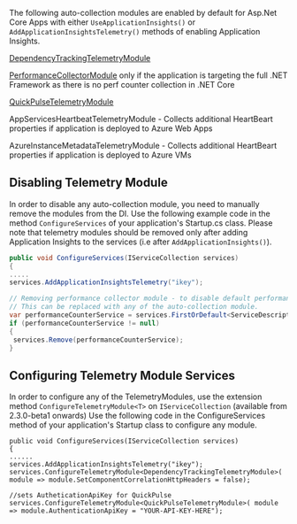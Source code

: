 The following auto-collection modules are enabled by default for Asp.Net Core Apps with either `UseApplicationInsights()` or `AddApplicationInsightsTelemetry()` methods of enabling Application Insights.

[DependencyTrackingTelemetryModule](https://azure.microsoft.com/documentation/articles/app-insights-dependencies/)

[PerformanceCollectorModule](https://azure.microsoft.com/documentation/articles/app-insights-web-monitor-performance/) only if the application is targeting the full .NET Framework as there is no perf counter collection in .NET Core

[QuickPulseTelemetryModule](https://docs.microsoft.com/en-us/azure/application-insights/app-insights-live-stream)

AppServicesHeartbeatTelemetryModule - Collects additional HeartBeart properties if application is deployed to Azure Web Apps

AzureInstanceMetadataTelemetryModule - Collects additional HeartBeart properties if application is deployed to Azure VMs

## Disabling Telemetry Module

In order to disable any auto-collection module, you need to manually remove the modules from the DI. Use the following example code in the method ```ConfigureServices``` of your application's Startup.cs class. Please note that telemetry modules should be removed only after adding Application Insights to the services (i.e after `AddApplicationInsights()`).

``` c#
public void ConfigureServices(IServiceCollection services)
{
.....
services.AddApplicationInsightsTelemetry("ikey");

// Removing performance collector module - to disable default performance counter collection
// This can be replaced with any of the auto-collection module.
var performanceCounterService = services.FirstOrDefault<ServiceDescriptor>(t => t.ImplementationType == typeof(PerformanceCollectorModule));
if (performanceCounterService != null)
{
 services.Remove(performanceCounterService);
}
```

## Configuring Telemetry Module Services
In order to configure any of the TelemetryModules, use the extension method `ConfigureTelemetryModule<T>` on `IServiceCollection` (available from 2.3.0-beta1 onwards)
Use the following code in the ConfigureServices method of your application's Startup class to configure any module.
```
public void ConfigureServices(IServiceCollection services)
{
......
services.AddApplicationInsightsTelemetry("ikey");
services.ConfigureTelemetryModule<DependencyTrackingTelemetryModule>( module => module.SetComponentCorrelationHttpHeaders = false);

//sets AutheticationApiKey for QuickPulse
services.ConfigureTelemetryModule<QuickPulseTelemetryModule>( module => module.AuthenticationApiKey = "YOUR-API-KEY-HERE");
```

